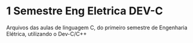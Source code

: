 # 1 Semestre Eng Eletrica DEV-C
 Arquivos das aulas de linguagem C, do primeiro semestre de Engenharia Elétrica, utilizando o Dev-C/C++
